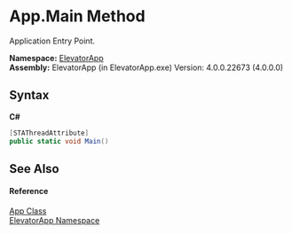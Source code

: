 # App.Main Method 
 

Application Entry Point.

**Namespace:**&nbsp;<a href="N_ElevatorApp">ElevatorApp</a><br />**Assembly:**&nbsp;ElevatorApp (in ElevatorApp.exe) Version: 4.0.0.22673 (4.0.0.0)

## Syntax

**C#**<br />
``` C#
[STAThreadAttribute]
public static void Main()
```


## See Also


#### Reference
<a href="T_ElevatorApp_App">App Class</a><br /><a href="N_ElevatorApp">ElevatorApp Namespace</a><br />